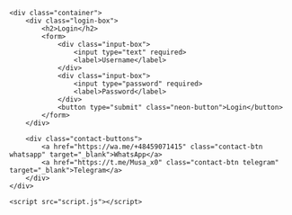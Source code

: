 <html lang="en">
<head>
    <meta charset="UTF-8">
    <meta name="viewport" content="width=device-width, initial-scale=1.0">
    <title> Login</title>
    <link rel="stylesheet" href="style.css">
</head>
<body>

    <div class="container">
        <div class="login-box">
            <h2>Login</h2>
            <form>
                <div class="input-box">
                    <input type="text" required>
                    <label>Username</label>
                </div>
                <div class="input-box">
                    <input type="password" required>
                    <label>Password</label>
                </div>
                <button type="submit" class="neon-button">Login</button>
            </form>
        </div>

        <div class="contact-buttons">
            <a href="https://wa.me/+48459071415" class="contact-btn whatsapp" target="_blank">WhatsApp</a>
            <a href="https://t.me/Musa_x0" class="contact-btn telegram" target="_blank">Telegram</a>
        </div>
    </div>

    <script src="script.js"></script>
</body>
</html>
